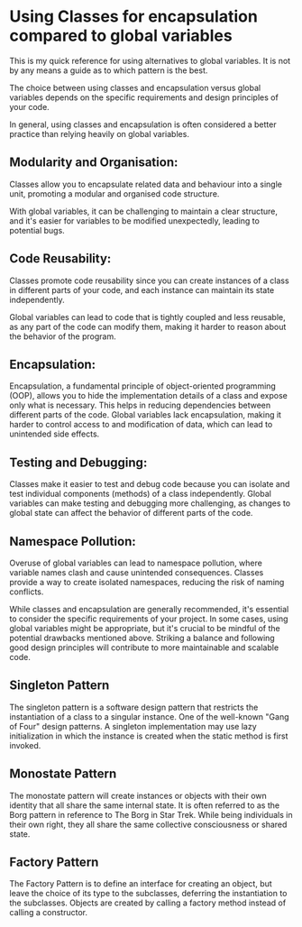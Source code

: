 # Using Classes for encapsulation compared to global variables

This is my quick reference for using alternatives to global variables. 
It is not by any means a guide as to which pattern is the best.

The choice between using classes and encapsulation versus global variables depends on the specific requirements and design principles of your code. 

In general, using classes and encapsulation is often considered a better practice than relying heavily on global variables. 

## Modularity and Organisation:
Classes allow you to encapsulate related data and behaviour into a single unit, promoting a modular and organised code structure.

With global variables, it can be challenging to maintain a clear structure, and it's easier for variables to be modified unexpectedly, leading to potential bugs.

## Code Reusability:
Classes promote code reusability since you can create instances of a class in different parts of your code, and each instance can maintain its state independently. 


Global variables can lead to code that is tightly coupled and less reusable, 
as any part of the code can modify them, making it harder to reason about the behavior of the program.

## Encapsulation:
Encapsulation, a fundamental principle of object-oriented programming (OOP), 
allows you to hide the implementation details of a class and expose only what is necessary. This helps in reducing dependencies between different parts of the code. 
Global variables lack encapsulation, making it harder to control access to and modification of data, which can lead to unintended side effects.

## Testing and Debugging:

Classes make it easier to test and debug code because you can isolate and test individual components (methods) of a class independently.
Global variables can make testing and debugging more challenging, as changes to global state can affect the behavior of different parts of the code.

## Namespace Pollution:

Overuse of global variables can lead to namespace pollution, 
where variable names clash and cause unintended consequences.
Classes provide a way to create isolated namespaces, 
reducing the risk of naming conflicts.


While classes and encapsulation are generally recommended, 
it's essential to consider the specific requirements of your project. 
In some cases, using global variables might be appropriate, but it's crucial to be mindful of the potential drawbacks mentioned above. Striking a balance and following good design principles will contribute to more maintainable and scalable code.


## Singleton Pattern


The singleton pattern is a software design pattern that restricts the instantiation of a class to a singular instance. 
One of the well-known "Gang of Four" design patterns. 
A singleton implementation may use lazy initialization in which the instance is created when the static method is first invoked.

## Monostate Pattern

The monostate pattern will create instances or objects with their own identity that all share the same internal state. 
It is often referred to as the Borg pattern in reference to The Borg in Star Trek. 
While being individuals in their own right, they all share the same collective consciousness or shared state.

## Factory Pattern

The Factory Pattern is to define an interface for creating an object, but leave the choice of its type to the subclasses, 
deferring the instantiation to the subclasses. Objects are created by calling a factory method 
instead of calling a constructor.